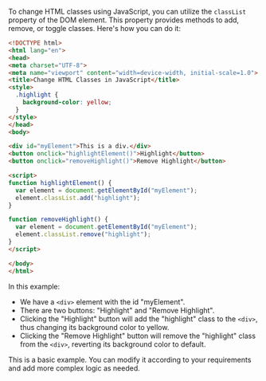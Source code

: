 To change HTML classes using JavaScript, you can utilize the `classList` property of the DOM element. This property provides methods to add, remove, or toggle classes. Here's how you can do it:

```html
<!DOCTYPE html>
<html lang="en">
<head>
<meta charset="UTF-8">
<meta name="viewport" content="width=device-width, initial-scale=1.0">
<title>Change HTML Classes in JavaScript</title>
<style>
  .highlight {
    background-color: yellow;
  }
</style>
</head>
<body>

<div id="myElement">This is a div.</div>
<button onclick="highlightElement()">Highlight</button>
<button onclick="removeHighlight()">Remove Highlight</button>

<script>
function highlightElement() {
  var element = document.getElementById("myElement");
  element.classList.add("highlight");
}

function removeHighlight() {
  var element = document.getElementById("myElement");
  element.classList.remove("highlight");
}
</script>

</body>
</html>
```

In this example:

- We have a `<div>` element with the id "myElement".
- There are two buttons: "Highlight" and "Remove Highlight".
- Clicking the "Highlight" button will add the "highlight" class to the `<div>`, thus changing its background color to yellow.
- Clicking the "Remove Highlight" button will remove the "highlight" class from the `<div>`, reverting its background color to default.

This is a basic example. You can modify it according to your requirements and add more complex logic as needed.
